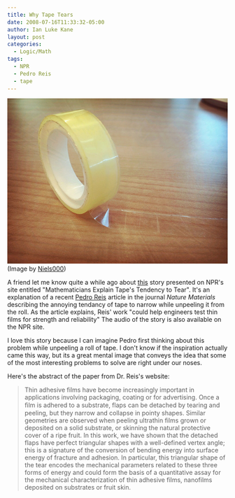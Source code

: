 ```yaml
---
title: Why Tape Tears
date: 2008-07-16T11:33:32-05:00
author: Ian Luke Kane
layout: post
categories:
  - Logic/Math
tags:
  - NPR
  - Pedro Reis
  - tape
---
```


![(Niels000)](/assets/tape.jpg)  
(Image by [Niels000](http://www.flickr.com/photos/niels-photography/6194662297/sizes/z/in/photostream/))

A friend let me know quite a while ago about
[this](http://www.npr.org/templates/story/story.php?storyId=89300369&sc=emaf)
story presented on NPR's site entitled "Mathematicians Explain Tape's
Tendency to Tear". It's an explanation of a recent
[Pedro Reis](http://web.mit.edu/preis/www/) article in the journal
_Nature Materials_ describing the annoying tendancy of tape to narrow
while unpeeling it from the roll. As the article explains, Reis' work
"could help engineers test thin films for strength and reliability" The
audio of the story is also available on the NPR site.

I love this story because I can imagine Pedro first thinking about this
problem while unpeeling a roll of tape. I don't know if the inspiration
actually came this way, but its a great mental image that conveys the
idea that some of the most interesting problems to solve are right under
our noses.

Here's the abstract of the paper from Dr. Reis's website:

> Thin adhesive films have become increasingly important in applications
> involving packaging, coating or for advertising. Once a ﬁlm is adhered
> to a substrate, flaps can be detached by tearing and peeling, but they
> narrow and collapse in pointy shapes. Similar geometries are observed
> when peeling ultrathin films grown or deposited on a solid substrate,
> or skinning the natural protective cover of a ripe fruit. In this
> work, we have shown that the detached flaps have perfect triangular
> shapes with a well-defined vertex angle; this is a signature of the
> conversion of bending energy into surface energy of fracture and
> adhesion. In particular, this triangular shape of the tear encodes the
> mechanical parameters related to these three forms of energy and could
> form the basis of a quantitative assay for the mechanical
> characterization of thin adhesive films, nanofilms deposited on
> substrates or fruit skin.